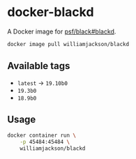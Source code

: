 # docker-blackd

A Docker image for [psf/black#blackd][a].

[a]: https://github.com/psf/black#blackd

```sh
docker image pull williamjackson/blackd
```

## Available tags

* `latest` &rarr; `19.10b0`
* `19.3b0`
* `18.9b0`

## Usage

```sh
docker container run \
    -p 45484:45484 \
    williamjackson/blackd
```
